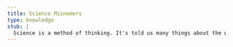 ```yaml
---
title: Science Misnomers
type: knowledge
stub: |
  Science is a method of thinking. It's told us many things about the workings of reality. The names that we humans have made up for such things are most often poor names. The charges in electricity are backwards. Important properties are named after long-dead people. Even many english words, such as "instantaneous" and "moving" are subtly broken. This is silly.
---
```

